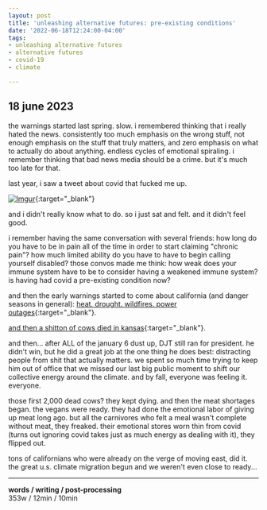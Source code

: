 ```yaml
---
layout: post
title: 'unleashing alternative futures: pre-existing conditions'
date: '2022-06-18T12:24:00-04:00'
tags:
- unleashing alternative futures
- alternative futures
- covid-19
- climate

--- 
```


## 18 june 2023

the warnings started last spring. slow. i remembered thinking that i really hated the news. consistently too much emphasis on the wrong stuff, not enough emphasis on the stuff that truly matters, and zero emphasis on what to actually do about anything. endless cycles of emotional spiraling. i remember thinking that bad news media should be a crime. but it's much too late for that. 

last year, i saw a tweet about covid that fucked me up. 

[![Imgur](https://i.imgur.com/e5COQB8.png)](https://imgur.com/e5COQB8){:target="_blank"}


and i didn't really know what to do. so i just sat and felt. and it didn't feel good. 

i remember having the same conversation with several friends: how long do you have to be in pain all of the time in order to start claiming "chronic pain"? how much limited ability do you have to have to begin calling yourself disabled? those convos made me think: how weak does your immune system have to be to consider having a weakened immune system? is having had covid a pre-existing condition now? 

and then the early warnings started to come about california (and danger seasons in general): [heat. drought. wildfires. power outages](https://www.youtube.com/watch?v=mAcN7E3pzwo){:target="_blank"}. 

[and then a shitton of cows died in kansas](https://twitter.com/i/events/1537812731297816576){:target="_blank"}. 

and then... after ALL of the january 6 dust up, DJT still ran for president. he didn't win, but he did a great job at the one thing he does best: distracting people from shit that actually matters. we spent so much time trying to keep him out of office that we missed our last big public moment to shift our collective energy around the climate. and by fall, everyone was feeling it. everyone. 

those first 2,000 dead cows? they kept dying. and then the meat shortages began. the vegans were ready. they had done the emotional labor of giving up meat long ago. but all the carnivores who felt a meal wasn't complete without meat, they freaked. their emotional stores worn thin from covid (turns out ignoring covid takes just as much energy as dealing with it), they flipped out. 

tons of californians who were already on the verge of moving east, did it. the great u.s. climate migration begun and we weren't even close to ready...

---


<!-- hyperlink bank -->


<!-- &#042; = asterisk -->
<!-- &#039; = single quote '-->

**words / writing / post-processing**  
353w / 12min / 10min